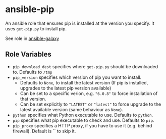ansible-pip
===========

An ansible role that ensures pip is installed at the version you specify.
It uses `get-pip.py` to install pip.

See role in [ansible-galaxy](https://galaxy.ansible.com/bobbyrenwick/pip/)

Role Variables
--------------

- `pip_download_dest` specifies where `get-pip.py` should be downloaded to. Defaults to `/tmp`
- `pip_version` specifies which version of pip you want to install.
  - Defaults to `None`, to install the latest version (If pip is installed, upgrades to the latest pip version available)
  - Can be set to a specific verion, e.g. `"6.0.8"` to force installation of that version.
  - Can be set explicitly to `"LATEST"` or `"latest"` to force upgrade to the latest available version (same behaviour as `None`).
- `python` specifies what Python executable to use.  Defaults to `python`.
- `pip` specifies what pip executable to check and use.  Defaults to `pip`.
- `pip_proxy` specifies a HTTP proxy, if you have to use it (e.g. behind firewall). Default is `` to skip it.
